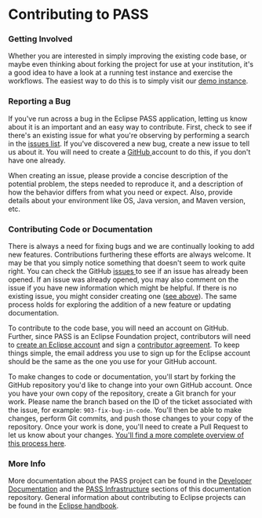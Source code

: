 # Contributing to PASS

### Getting Involved

Whether you are interested in simply improving the existing code base, or maybe even thinking about forking the project for use at your institution, it's a good idea to have a look at a running test instance and exercise the workflows. The easiest way to do this is to simply visit our [demo instance](https://demo.eclipse-pass.org/).

### Reporting a Bug

If you've run across a bug in the Eclipse PASS application, letting us know about it is an important and an easy way to contribute. First, check to see if there's an existing issue for what you're observing by performing a search in the [issues list](https://github.com/eclipse-pass/main/issues). If you've discovered a new bug, create a new issue to tell us about it. You will need to create a [GitHub ](https://github.com/)account to do this, if you don't have one already.

When creating an issue, please provide a concise description of the potential problem, the steps needed to reproduce it, and a description of how the behavior differs from what you need or expect. Also, provide details about your environment like OS, Java version, and Maven version, etc.

### Contributing Code or Documentation

There is always a need for fixing bugs and we are continually looking to add new features. Contributions furthering these efforts are always welcome. It may be that you simply notice something that doesn't seem to work quite right. You can check the GitHub [issues ](https://github.com/eclipse-pass/main/issues)to see if an issue has already been opened. If an issue was already opened, you may also comment on the issue if you have new information which might be helpful. If there is no existing issue, you might consider creating one ([see above](contributing-to-pass.md#reporting-a-bug)). The same process holds for exploring the addition of a new feature or updating documentation.

To contribute to the code base, you will need an account on GitHub. Further, since PASS is an Eclipse Foundation project, contributors will need to [create an Eclipse account](https://accounts.eclipse.org/) and sign a [contributor agreement](https://www.eclipse.org/legal/ECA.php). To keep things simple, the email address you use to sign up for the Eclipse account should be the same as the one you use for your GitHub account.

To make changes to code or documentation, you'll start by forking the GitHub repository you'd like to change into your own GitHub account. Once you have your own copy of the repository, create a Git branch for your work. Please name the branch based on the ID of the ticket associated with the issue, for example: `903-fix-bug-in-code`. You'll then be able to make changes, perform Git commits, and push those changes to your copy of the repository. Once your work is done, you'll need to create a Pull Request to let us know about your changes. [You'll find a more complete overview of this process here](https://opensource.com/article/19/7/create-pull-request-github).

### More Info

More documentation about the PASS project can be found in the [Developer Documentation](../developer-documentation/) and the [PASS Infrastructure](../infrastructure-documenation/) sections of this documentation repository. General information about contributing to Eclipse projects can be found in the [Eclipse handbook](https://www.eclipse.org/projects/handbook/#contributing-contributors).
